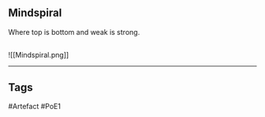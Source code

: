 ## Mindspiral
Where top is bottom and weak is strong.
##
![[Mindspiral.png]]

---
## Tags
#Artefact
#PoE1